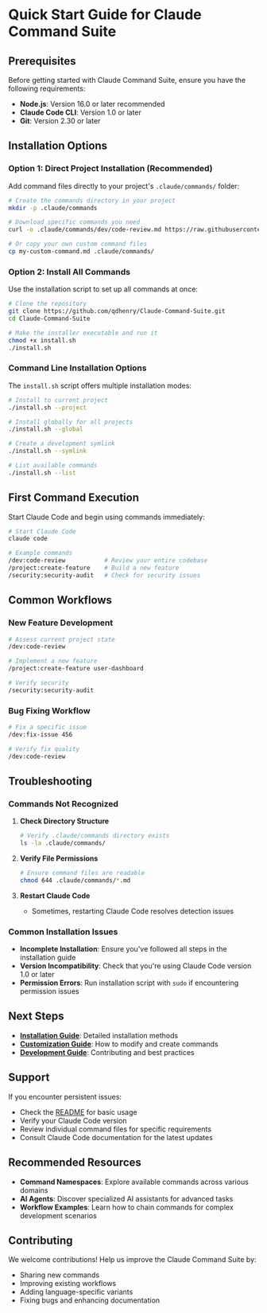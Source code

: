 # Quick Start Guide for Claude Command Suite

## Prerequisites

Before getting started with Claude Command Suite, ensure you have the following requirements:

- **Node.js**: Version 16.0 or later recommended
- **Claude Code CLI**: Version 1.0 or later
- **Git**: Version 2.30 or later

## Installation Options

### Option 1: Direct Project Installation (Recommended)

Add command files directly to your project's `.claude/commands/` folder:

```bash
# Create the commands directory in your project
mkdir -p .claude/commands

# Download specific commands you need
curl -o .claude/commands/dev/code-review.md https://raw.githubusercontent.com/qdhenry/Claude-Command-Suite/main/.claude/commands/dev/code-review.md

# Or copy your own custom command files
cp my-custom-command.md .claude/commands/
```

### Option 2: Install All Commands

Use the installation script to set up all commands at once:

```bash
# Clone the repository
git clone https://github.com/qdhenry/Claude-Command-Suite.git
cd Claude-Command-Suite

# Make the installer executable and run it
chmod +x install.sh
./install.sh
```

### Command Line Installation Options

The `install.sh` script offers multiple installation modes:

```bash
# Install to current project
./install.sh --project

# Install globally for all projects
./install.sh --global

# Create a development symlink
./install.sh --symlink

# List available commands
./install.sh --list
```

## First Command Execution

Start Claude Code and begin using commands immediately:

```bash
# Start Claude Code
claude code

# Example commands
/dev:code-review           # Review your entire codebase
/project:create-feature    # Build a new feature
/security:security-audit   # Check for security issues
```

## Common Workflows

### New Feature Development

```bash
# Assess current project state
/dev:code-review

# Implement a new feature
/project:create-feature user-dashboard

# Verify security
/security:security-audit
```

### Bug Fixing Workflow

```bash
# Fix a specific issue
/dev:fix-issue 456

# Verify fix quality
/dev:code-review
```

## Troubleshooting

### Commands Not Recognized

1. **Check Directory Structure**
   ```bash
   # Verify .claude/commands directory exists
   ls -la .claude/commands/
   ```

2. **Verify File Permissions**
   ```bash
   # Ensure command files are readable
   chmod 644 .claude/commands/*.md
   ```

3. **Restart Claude Code**
   - Sometimes, restarting Claude Code resolves detection issues

### Common Installation Issues

- **Incomplete Installation**: Ensure you've followed all steps in the installation guide
- **Version Incompatibility**: Check that you're using Claude Code version 1.0 or later
- **Permission Errors**: Run installation script with `sudo` if encountering permission issues

## Next Steps

- **[Installation Guide](/docs/INSTALLATION.md)**: Detailed installation methods
- **[Customization Guide](/docs/CUSTOMIZATION.md)**: How to modify and create commands
- **[Development Guide](/docs/DEVELOPMENT.md)**: Contributing and best practices

## Support

If you encounter persistent issues:
- Check the [README](README.md) for basic usage
- Verify your Claude Code version
- Review individual command files for specific requirements
- Consult Claude Code documentation for the latest updates

## Recommended Resources

- **Command Namespaces**: Explore available commands across various domains
- **AI Agents**: Discover specialized AI assistants for advanced tasks
- **Workflow Examples**: Learn how to chain commands for complex development scenarios

## Contributing

We welcome contributions! Help us improve the Claude Command Suite by:
- Sharing new commands
- Improving existing workflows
- Adding language-specific variants
- Fixing bugs and enhancing documentation